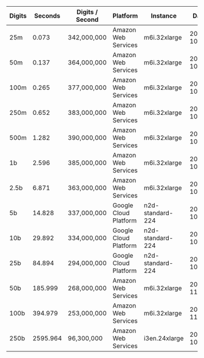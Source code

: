 | Digits | Seconds | Digits / Second | Platform | Instance | Date | Files |
| ------ | ------- | --------------- | -------- | -------- | ---- | ----- |
| 25m | 0.073 | 342,000,000 | Amazon Web Services | m6i.32xlarge | 2021-10-29 | [cfg](../Amazon%20Web%20Services/m6i.32xlarge/Cos%281%29%20%5BSeries%5D/Cos%281%29%20-%2020211029-152019.cfg) [out](../Amazon%20Web%20Services/m6i.32xlarge/Cos%281%29%20%5BSeries%5D/Cos%281%29%20-%2020211029-152019.out) [txt](../Amazon%20Web%20Services/m6i.32xlarge/Cos%281%29%20%5BSeries%5D/Cos%281%29%20-%2020211029-152019.txt) |
| 50m | 0.137 | 364,000,000 | Amazon Web Services | m6i.32xlarge | 2021-10-29 | [cfg](../Amazon%20Web%20Services/m6i.32xlarge/Cos%281%29%20%5BSeries%5D/Cos%281%29%20-%2020211029-160230.cfg) [out](../Amazon%20Web%20Services/m6i.32xlarge/Cos%281%29%20%5BSeries%5D/Cos%281%29%20-%2020211029-160230.out) [txt](../Amazon%20Web%20Services/m6i.32xlarge/Cos%281%29%20%5BSeries%5D/Cos%281%29%20-%2020211029-160230.txt) |
| 100m | 0.265 | 377,000,000 | Amazon Web Services | m6i.32xlarge | 2021-10-29 | [cfg](../Amazon%20Web%20Services/m6i.32xlarge/Cos%281%29%20%5BSeries%5D/Cos%281%29%20-%2020211029-160237.cfg) [out](../Amazon%20Web%20Services/m6i.32xlarge/Cos%281%29%20%5BSeries%5D/Cos%281%29%20-%2020211029-160237.out) [txt](../Amazon%20Web%20Services/m6i.32xlarge/Cos%281%29%20%5BSeries%5D/Cos%281%29%20-%2020211029-160237.txt) |
| 250m | 0.652 | 383,000,000 | Amazon Web Services | m6i.32xlarge | 2021-10-29 | [cfg](../Amazon%20Web%20Services/m6i.32xlarge/Cos%281%29%20%5BSeries%5D/Cos%281%29%20-%2020211029-160243.cfg) [out](../Amazon%20Web%20Services/m6i.32xlarge/Cos%281%29%20%5BSeries%5D/Cos%281%29%20-%2020211029-160243.out) [txt](../Amazon%20Web%20Services/m6i.32xlarge/Cos%281%29%20%5BSeries%5D/Cos%281%29%20-%2020211029-160243.txt) |
| 500m | 1.282 | 390,000,000 | Amazon Web Services | m6i.32xlarge | 2021-10-29 | [cfg](../Amazon%20Web%20Services/m6i.32xlarge/Cos%281%29%20%5BSeries%5D/Cos%281%29%20-%2020211029-171237.cfg) [out](../Amazon%20Web%20Services/m6i.32xlarge/Cos%281%29%20%5BSeries%5D/Cos%281%29%20-%2020211029-171237.out) [txt](../Amazon%20Web%20Services/m6i.32xlarge/Cos%281%29%20%5BSeries%5D/Cos%281%29%20-%2020211029-171237.txt) |
| 1b | 2.596 | 385,000,000 | Amazon Web Services | m6i.32xlarge | 2021-10-29 | [cfg](../Amazon%20Web%20Services/m6i.32xlarge/Cos%281%29%20%5BSeries%5D/Cos%281%29%20-%2020211029-171257.cfg) [out](../Amazon%20Web%20Services/m6i.32xlarge/Cos%281%29%20%5BSeries%5D/Cos%281%29%20-%2020211029-171257.out) [txt](../Amazon%20Web%20Services/m6i.32xlarge/Cos%281%29%20%5BSeries%5D/Cos%281%29%20-%2020211029-171257.txt) |
| 2.5b | 6.871 | 363,000,000 | Amazon Web Services | m6i.32xlarge | 2021-10-29 | [cfg](../Amazon%20Web%20Services/m6i.32xlarge/Cos%281%29%20%5BSeries%5D/Cos%281%29%20-%2020211029-202813.cfg) [out](../Amazon%20Web%20Services/m6i.32xlarge/Cos%281%29%20%5BSeries%5D/Cos%281%29%20-%2020211029-202813.out) [txt](../Amazon%20Web%20Services/m6i.32xlarge/Cos%281%29%20%5BSeries%5D/Cos%281%29%20-%2020211029-202813.txt) |
| 5b | 14.828 | 337,000,000 | Google Cloud Platform | n2d-standard-224 | 2020-10-03 | [cfg](../Google%20Cloud%20Platform/n2d-standard-224/Cos%281%29%20%5BSeries%5D/Cos%281%29%20-%2020201003-192414.cfg) [out](../Google%20Cloud%20Platform/n2d-standard-224/Cos%281%29%20%5BSeries%5D/Cos%281%29%20-%2020201003-192414.out) [txt](../Google%20Cloud%20Platform/n2d-standard-224/Cos%281%29%20%5BSeries%5D/Cos%281%29%20-%2020201003-192414.txt) |
| 10b | 29.892 | 334,000,000 | Google Cloud Platform | n2d-standard-224 | 2020-10-03 | [cfg](../Google%20Cloud%20Platform/n2d-standard-224/Cos%281%29%20%5BSeries%5D/Cos%281%29%20-%2020201003-192509.cfg) [out](../Google%20Cloud%20Platform/n2d-standard-224/Cos%281%29%20%5BSeries%5D/Cos%281%29%20-%2020201003-192509.out) [txt](../Google%20Cloud%20Platform/n2d-standard-224/Cos%281%29%20%5BSeries%5D/Cos%281%29%20-%2020201003-192509.txt) |
| 25b | 84.894 | 294,000,000 | Google Cloud Platform | n2d-standard-224 | 2020-10-03 | [cfg](../Google%20Cloud%20Platform/n2d-standard-224/Cos%281%29%20%5BSeries%5D/Cos%281%29%20-%2020201003-192734.cfg) [out](../Google%20Cloud%20Platform/n2d-standard-224/Cos%281%29%20%5BSeries%5D/Cos%281%29%20-%2020201003-192734.out) [txt](../Google%20Cloud%20Platform/n2d-standard-224/Cos%281%29%20%5BSeries%5D/Cos%281%29%20-%2020201003-192734.txt) |
| 50b | 185.999 | 268,000,000 | Amazon Web Services | m6i.32xlarge | 2021-11-27 | [cfg](../Amazon%20Web%20Services/m6i.32xlarge/Cos%281%29%20%5BSeries%5D/Cos%281%29%20-%2020211127-143215.cfg) [out](../Amazon%20Web%20Services/m6i.32xlarge/Cos%281%29%20%5BSeries%5D/Cos%281%29%20-%2020211127-143215.out) [txt](../Amazon%20Web%20Services/m6i.32xlarge/Cos%281%29%20%5BSeries%5D/Cos%281%29%20-%2020211127-143215.txt) |
| 100b | 394.979 | 253,000,000 | Amazon Web Services | m6i.32xlarge | 2021-11-27 | [cfg](../Amazon%20Web%20Services/m6i.32xlarge/Cos%281%29%20%5BSeries%5D/Cos%281%29%20-%2020211127-144218.cfg) [out](../Amazon%20Web%20Services/m6i.32xlarge/Cos%281%29%20%5BSeries%5D/Cos%281%29%20-%2020211127-144218.out) [txt](../Amazon%20Web%20Services/m6i.32xlarge/Cos%281%29%20%5BSeries%5D/Cos%281%29%20-%2020211127-144218.txt) |
| 250b | 2595.964 | 96,300,000 | Amazon Web Services | i3en.24xlarge | 2020-10-04 | [cfg](../Amazon%20Web%20Services/i3en.24xlarge/Cos%281%29%20%5BSeries%5D/Cos%281%29%20-%2020201004-221553.cfg) [out](../Amazon%20Web%20Services/i3en.24xlarge/Cos%281%29%20%5BSeries%5D/Cos%281%29%20-%2020201004-221553.out) [txt](../Amazon%20Web%20Services/i3en.24xlarge/Cos%281%29%20%5BSeries%5D/Cos%281%29%20-%2020201004-221553.txt) |
